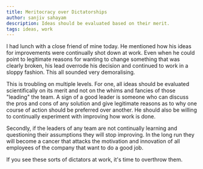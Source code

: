 ```yaml
---
title: Meritocracy over Dictatorships
author: sanjiv sahayam
description: Ideas should be evaluated based on their merit.
tags: ideas, work
---
```


I had lunch with a close friend of mine today. He mentioned how his ideas for improvements were continually shot down at work. Even when he could point to legitimate reasons for wanting to change something that was clearly broken, his lead overrode his decision and continued to work in a sloppy fashion. This all sounded very demoralising.

This is troubling on multiple levels. For one, all ideas should be evaluated scientifically on its merit and not on the whims and fancies of those "leading" the team. A sign of a good leader is someone who can discuss the pros and cons of any solution and give legitimate reasons as to why one course of action should be preferred over another. He should also be willing to continually experiment with improving how work is done.

Secondly, if the leaders of any team are not continually learning and questioning their assumptions they will stop improving. In the long run they will become a cancer that attacks the motivation and innovation of all employees of the company that want to do a good job.

If you see these sorts of dictators at work, it's time to overthrow them.
